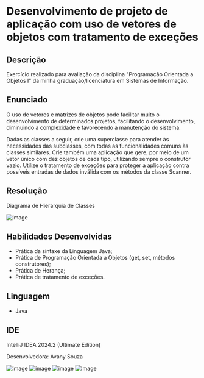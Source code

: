 # Desenvolvimento de projeto de aplicação com uso de vetores de objetos com tratamento de exceções

## Descrição
Exercício realizado para avaliação da disciplina "Programação Orientada a Objetos I" da minha graduação/licenciatura em Sistemas de Informação.

## Enunciado
O uso de vetores e matrizes de objetos pode facilitar muito o desenvolvimento de determinados projetos, facilitando o desenvolvimento, diminuindo a complexidade e favorecendo a manutenção do sistema.

Dadas as classes a seguir, crie uma superclasse para atender às necessidades das subclasses, com todas as funcionalidades comuns às classes similares. Crie também uma aplicação que gere, por meio de um vetor único com dez objetos de cada tipo, utilizando sempre o construtor vazio. Utilize o tratamento de exceções para proteger a aplicação contra possíveis entradas de dados inválida com os métodos da classe Scanner.

## Resolução

Diagrama de Hierarquia de Classes

![image](https://github.com/user-attachments/assets/73e9a213-7477-4d0f-981f-2010e3a66fcf)


## Habilidades Desenvolvidas

* Prática da sintaxe da Linguagem Java;
* Prática de Programação Orientada a Objetos (get, set, métodos construtores);
* Prática de Herança;
* Prática de tratamento de exceções.
  

## Linguagem 
* Java

## IDE
IntelliJ IDEA 2024.2 (Ultimate Edition)

Desenvolvedora: Avany Souza

![image](https://github.com/user-attachments/assets/2ab92567-75b7-4d66-9a6b-0b0d8fae2d13)
![image](https://github.com/user-attachments/assets/e693a18d-e947-4664-8b3d-caddb32b2e81)
![image](https://github.com/user-attachments/assets/18c16ab4-cc48-477d-87c6-eb3fbd27a644)
![image](https://github.com/user-attachments/assets/7eec000c-2921-4ed2-9c22-01938d9f78f0)

